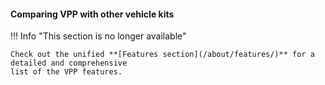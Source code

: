 #### Comparing VPP with other vehicle kits

!!! Info "This section is no longer available"

	Check out the unified **[Features section](/about/features/)** for a detailed and comprehensive
	list of the VPP features.